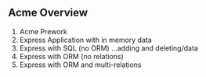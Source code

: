 ## Acme Overview

1. Acme Prework
2. Express Application with in memory data
3. Express with SQL (no ORM)
...adding and deleting/data
4. Express with ORM (no relations)
5. Express with ORM and multi-relations
